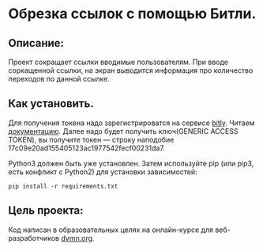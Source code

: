 # Обрезка ссылок с помощью Битли. #

## Описание:
Проект сокращает ссылки вводимые пользователям. При вводе соркащенной ссылки, на экран
выводится информация про количество переходов по данной ссылке.

## Как установить.
Для получения токена надо зарегистрироватся на сервисе [bitly](https://bitly.com).
Читаем [документацию](https://dev.bitly.com/get_started.html).
Далее надо будет получить ключ(GENERIC ACCESS TOKEN),
вы получите токен — строку наподобие 17c09e20ad155405123ac1977542fecf00231da7.

Python3 должен быть уже установлен. Затем используйте pip (или pip3, есть конфликт с Python2)
для установки зависимостей:
```
pip install -r requirements.txt
```
## Цель проекта:
Код написан в образовательных целях на онлайн-курсе для веб-разработчиков [dvmn.org](https://dvmn.org/modules/).
